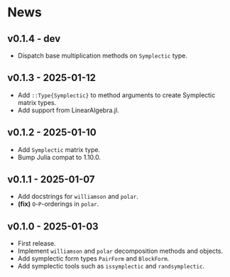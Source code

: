 # News

## v0.1.4 - dev

- Dispatch base multiplication methods on `Symplectic` type.

## v0.1.3 - 2025-01-12

- Add `::Type{Symplectic}` to method arguments to create Symplectic matrix types.
- Add support from LinearAlgebra.jl.

## v0.1.2 - 2025-01-10

- Add `Symplectic` matrix type.
- Bump Julia compat to 1.10.0.

## v0.1.1 - 2025-01-07

- Add docstrings for `williamson` and `polar`.
- **(fix)** `O`-`P`-orderings in `polar`.

## v0.1.0 - 2025-01-03

- First release.
- Implement `williamson` and `polar` decomposition methods and objects.
- Add symplectic form types `PairForm` and `BlockForm`.
- Add symplectic tools such as `issymplectic` and `randsymplectic`.